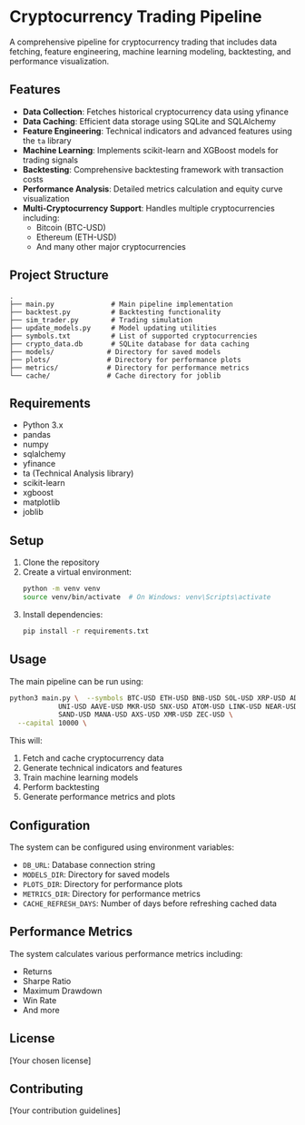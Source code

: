 # Cryptocurrency Trading Pipeline

A comprehensive pipeline for cryptocurrency trading that includes data fetching, feature engineering, machine learning modeling, backtesting, and performance visualization.

## Features

- **Data Collection**: Fetches historical cryptocurrency data using yfinance
- **Data Caching**: Efficient data storage using SQLite and SQLAlchemy
- **Feature Engineering**: Technical indicators and advanced features using the `ta` library
- **Machine Learning**: Implements scikit-learn and XGBoost models for trading signals
- **Backtesting**: Comprehensive backtesting framework with transaction costs
- **Performance Analysis**: Detailed metrics calculation and equity curve visualization
- **Multi-Cryptocurrency Support**: Handles multiple cryptocurrencies including:
  - Bitcoin (BTC-USD)
  - Ethereum (ETH-USD)
  - And many other major cryptocurrencies

## Project Structure

```
.
├── main.py              # Main pipeline implementation
├── backtest.py          # Backtesting functionality
├── sim_trader.py        # Trading simulation
├── update_models.py     # Model updating utilities
├── symbols.txt          # List of supported cryptocurrencies
├── crypto_data.db       # SQLite database for data caching
├── models/             # Directory for saved models
├── plots/              # Directory for performance plots
├── metrics/            # Directory for performance metrics
└── cache/              # Cache directory for joblib
```

## Requirements

- Python 3.x
- pandas
- numpy
- sqlalchemy
- yfinance
- ta (Technical Analysis library)
- scikit-learn
- xgboost
- matplotlib
- joblib

## Setup

1. Clone the repository
2. Create a virtual environment:
   ```bash
   python -m venv venv
   source venv/bin/activate  # On Windows: venv\Scripts\activate
   ```
3. Install dependencies:
   ```bash
   pip install -r requirements.txt
   ```

## Usage

The main pipeline can be run using:

```bash
python3 main.py \  --symbols BTC-USD ETH-USD BNB-USD SOL-USD XRP-USD ADA-USD AVAX-USD DOT-USD DOGE-USD MATIC-USD \
            UNI-USD AAVE-USD MKR-USD SNX-USD ATOM-USD LINK-USD NEAR-USD \
            SAND-USD MANA-USD AXS-USD XMR-USD ZEC-USD \
  --capital 10000 \
```

This will:
1. Fetch and cache cryptocurrency data
2. Generate technical indicators and features
3. Train machine learning models
4. Perform backtesting
5. Generate performance metrics and plots

## Configuration

The system can be configured using environment variables:
- `DB_URL`: Database connection string
- `MODELS_DIR`: Directory for saved models
- `PLOTS_DIR`: Directory for performance plots
- `METRICS_DIR`: Directory for performance metrics
- `CACHE_REFRESH_DAYS`: Number of days before refreshing cached data

## Performance Metrics

The system calculates various performance metrics including:
- Returns
- Sharpe Ratio
- Maximum Drawdown
- Win Rate
- And more

## License

[Your chosen license]

## Contributing

[Your contribution guidelines] 